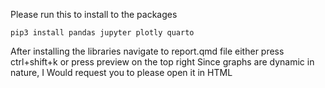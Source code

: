 Please run this to install to the packages

```
pip3 install pandas jupyter plotly quarto
```


After installing the libraries navigate to report.qmd file either press ctrl+shift+k or press preview on the top right
Since graphs are dynamic in nature, I Would request you to please open it in HTML
